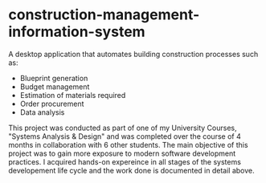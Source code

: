 # construction-management-information-system
A desktop application that automates building construction processes such as:
- Blueprint generation
- Budget management
- Estimation of materials required
- Order procurement
- Data analysis

This project was conducted as part of one of my University Courses, "Systems Analysis & Design" and was completed over the course of 4 months in collaboration with 6 other students. The main objective of this project was to gain more exposure to modern software development practices. I acquired hands-on expereince in all stages of the systems developement life cycle and the work done is documented in detail above. 
